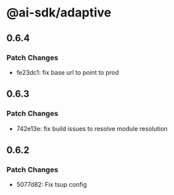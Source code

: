 # @ai-sdk/adaptive

## 0.6.4

### Patch Changes

- fe23dc1: fix base url to point to prod

## 0.6.3

### Patch Changes

- 742e13e: fix build issues to resolve module resolution

## 0.6.2

### Patch Changes

- 5077d82: Fix tsup config
